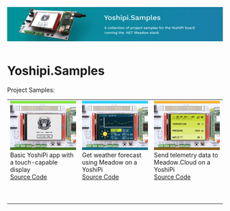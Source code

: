 <img src="Design/yoshipi-samples-banner.jpg"  alt="Meadow.ProjectLab, C#, iot" style="margin-bottom:10px" />

# Yoshipi.Samples

Project Samples:

<table>
    <tr>
        <td>
            <img src="Design/raspberrypi-yoshipi-hello.jpg"/><br/>
            Basic YoshiPi app with a touch-capable display</br> 
            <a href="Source/Meadow.Desktop/WinForms/">Source Code</a>
        </td>
        <td>
            <img src="Design/raspberrypi-yoshipi-wifiweather.jpg"/><br/>
            Get weather forecast using Meadow on a YoshiPi</br> 
            <a href="Source/Meadow.Desktop/MauiMeadow/">Source Code</a>
        </td>
        <td>
            <img src="Design/raspberrypi-yoshipi-meadowcloud-logging.jpg"/><br/>
            Send telemetry data to Meadow.Cloud on a YoshiPi</br> 
            <a href="Source/Meadow.Desktop/AvaloniaMeadow/">Source Code</a>
        </td>
    </tr>
    <tr>
        <td>
            <p>&nbsp;&nbsp;&nbsp;&nbsp;&nbsp;&nbsp;&nbsp;&nbsp;&nbsp;&nbsp;&nbsp;&nbsp;&nbsp;&nbsp;&nbsp;&nbsp;&nbsp;&nbsp;&nbsp;&nbsp;&nbsp;&nbsp;&nbsp;&nbsp;&nbsp;&nbsp;&nbsp;&nbsp;&nbsp;&nbsp;&nbsp;&nbsp;</p>
        </td>
        <td>
            <p>&nbsp;&nbsp;&nbsp;&nbsp;&nbsp;&nbsp;&nbsp;&nbsp;&nbsp;&nbsp;&nbsp;&nbsp;&nbsp;&nbsp;&nbsp;&nbsp;&nbsp;&nbsp;&nbsp;&nbsp;&nbsp;&nbsp;&nbsp;&nbsp;&nbsp;&nbsp;&nbsp;&nbsp;&nbsp;&nbsp;&nbsp;&nbsp;</p>
        </td>
        <td>
            <p>&nbsp;&nbsp;&nbsp;&nbsp;&nbsp;&nbsp;&nbsp;&nbsp;&nbsp;&nbsp;&nbsp;&nbsp;&nbsp;&nbsp;&nbsp;&nbsp;&nbsp;&nbsp;&nbsp;&nbsp;&nbsp;&nbsp;&nbsp;&nbsp;&nbsp;&nbsp;&nbsp;&nbsp;&nbsp;&nbsp;&nbsp;&nbsp;</p>
        </td>
    </tr>
</table>